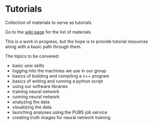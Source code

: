 # Tutorials
Collection of materials to serve as tutorials

Go to the [wiki page](https://github.com/NuTufts/Tutorials/wiki) for the list of materials

This is a work in progress, but the hope is to provide tutorial resources along with a basic path through them.

The topics to be convered:
* basic unix skills
* logging into the machines we use in our group
* basics of building and compiling a c++ program
* basics of writing and running a python script
* using our software libraries
* training neural network
* running neural network
* analyzing the data
* visualizing the data
* launching analyses using the PUBS job service
* creating truth images for neural network training
